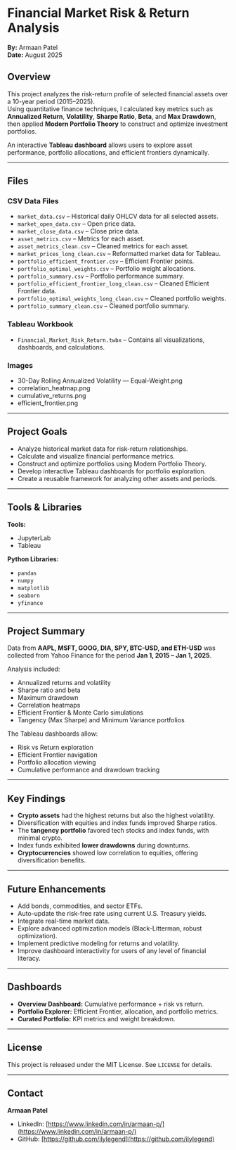 # Financial Market Risk & Return Analysis

**By:** Armaan Patel  
**Date:** August 2025  

## Overview
This project analyzes the risk-return profile of selected financial assets over a 10-year period (2015–2025).  
Using quantitative finance techniques, I calculated key metrics such as **Annualized Return**, **Volatility**, **Sharpe Ratio**, **Beta**, and **Max Drawdown**, then applied **Modern Portfolio Theory** to construct and optimize investment portfolios.  

An interactive **Tableau dashboard** allows users to explore asset performance, portfolio allocations, and efficient frontiers dynamically.

---

## Files
### CSV Data Files
- `market_data.csv` – Historical daily OHLCV data for all selected assets.
- `market_open_data.csv` – Open price data.
- `market_close_data.csv` – Close price data.
- `asset_metrics.csv` – Metrics for each asset.
- `asset_metrics_clean.csv` – Cleaned metrics for each asset.
- `market_prices_long_clean.csv` – Reformatted market data for Tableau.
- `portfolio_efficient_frontier.csv` – Efficient Frontier points.
- `portfolio_optimal_weights.csv` – Portfolio weight allocations.
- `portfolio_summary.csv` – Portfolio performance summary.
- `portfolio_efficient_frontier_long_clean.csv` – Cleaned Efficient Frontier data.
- `portfolio_optimal_weights_long_clean.csv` – Cleaned portfolio weights.
- `portfolio_summary_clean.csv` – Cleaned portfolio summary.

### Tableau Workbook
- `Financial_Market_Risk_Return.twbx` – Contains all visualizations, dashboards, and calculations.

### Images
- 30-Day Rolling Annualized Volatility — Equal-Weight.png
- correlation_heatmap.png
- cumulative_returns.png
- efficient_frontier.png

---

## Project Goals
- Analyze historical market data for risk-return relationships.
- Calculate and visualize financial performance metrics.
- Construct and optimize portfolios using Modern Portfolio Theory.
- Develop interactive Tableau dashboards for portfolio exploration.
- Create a reusable framework for analyzing other assets and periods.

---

## Tools & Libraries
**Tools:**  
- JupyterLab  
- Tableau  

**Python Libraries:**  
- `pandas`  
- `numpy`  
- `matplotlib`  
- `seaborn`  
- `yfinance`  

---

## Project Summary
Data from **AAPL, MSFT, GOOG, DIA, SPY, BTC-USD, and ETH-USD** was collected from Yahoo Finance for the period **Jan 1, 2015 – Jan 1, 2025**.  

Analysis included:
- Annualized returns and volatility
- Sharpe ratio and beta
- Maximum drawdown
- Correlation heatmaps
- Efficient Frontier & Monte Carlo simulations
- Tangency (Max Sharpe) and Minimum Variance portfolios

The Tableau dashboards allow:
- Risk vs Return exploration
- Efficient Frontier navigation
- Portfolio allocation viewing
- Cumulative performance and drawdown tracking

---

## Key Findings
- **Crypto assets** had the highest returns but also the highest volatility.
- Diversification with equities and index funds improved Sharpe ratios.
- The **tangency portfolio** favored tech stocks and index funds, with minimal crypto.
- Index funds exhibited **lower drawdowns** during downturns.
- **Cryptocurrencies** showed low correlation to equities, offering diversification benefits.

---

## Future Enhancements
- Add bonds, commodities, and sector ETFs.
- Auto-update the risk-free rate using current U.S. Treasury yields.
- Integrate real-time market data.
- Explore advanced optimization models (Black-Litterman, robust optimization).
- Implement predictive modeling for returns and volatility.
- Improve dashboard interactivity for users of any level of financial literacy.

---

## Dashboards
- **Overview Dashboard:** Cumulative performance + risk vs return.
- **Portfolio Explorer:** Efficient Frontier, allocation, and portfolio metrics.
- **Curated Portfolio:** KPI metrics and weight breakdown.

---

## License
This project is released under the MIT License. See `LICENSE` for details.

---

## Contact
**Armaan Patel**  
- LinkedIn: [https://www.linkedin.com/in/armaan-p/](https://www.linkedin.com/in/armaan-p/)
- GitHub: [https://github.com/ilylegend](https://github.com/ilylegend)
